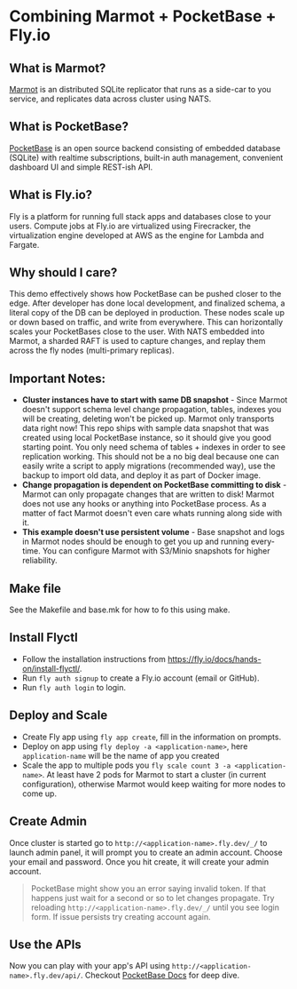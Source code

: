 # Combining Marmot + PocketBase + Fly.io 

## What is Marmot?

[Marmot](https://github.com/maxpert/marmot) is an distributed SQLite replicator that runs as a side-car to you service, and replicates data across cluster using NATS. 

## What is PocketBase?
[PocketBase](https://github.com/pocketbase/pocketbase) is an open source backend consisting of embedded database (SQLite) with realtime subscriptions, built-in auth management, convenient dashboard UI and simple REST-ish API.

## What is Fly.io?
Fly is a platform for running full stack apps and databases close to your users. Compute jobs at Fly.io are virtualized using Firecracker, the virtualization engine developed at AWS as the engine for Lambda and Fargate. 

## Why should I care?
This demo effectively shows how PocketBase can be pushed closer to the edge. After developer has done local development, and finalized schema, a literal copy of the DB can be deployed in production. These nodes scale up or down based on traffic, and write from everywhere. This can horizontally scales your PocketBases close to the user. With NATS embedded into Marmot, a sharded RAFT is used to capture changes, and replay them across the fly nodes (multi-primary replicas). 

## Important Notes:
 - **Cluster instances have to start with same DB snapshot** - Since Marmot doesn't support schema level change propagation, 
    tables, indexes you will be creating, deleting won't be picked up. Marmot only transports data right now! This
    repo ships with sample data snapshot that was created using local PocketBase instance, so it should give you
    good starting point. You only need schema of tables + indexes in order to see replication working. This should 
    not be a no big deal because one can easily write a script to apply migrations (recommended way), use the 
    backup to import old data, and deploy it as part of Docker image. 
 - **Change propagation is dependent on PocketBase committing to disk** - Marmot can only propagate changes that are written
    to disk! Marmot does not use any hooks or anything into PocketBase process. As a matter of fact Marmot doesn't
    even care whats running along side with it.
 - **This example doesn't use persistent volume** - Base snapshot and logs in Marmot nodes should be enough to get you
   up and running every-time. You can configure Marmot with S3/Minio snapshots for higher reliability. 

## Make file

See the Makefile and base.mk for how to fo this using make.

## Install Flyctl

 - Follow the installation instructions from https://fly.io/docs/hands-on/install-flyctl/.
 - Run `fly auth signup` to create a Fly.io account (email or GitHub).
 - Run `fly auth login` to login.

## Deploy and Scale



 - Create Fly app using `fly app create`, fill in the information on prompts.
 - Deploy on app using `fly deploy -a <application-name>`, here `application-name` will be the name of app you created
 - Scale the app to multiple pods you `fly scale count 3 -a <application-name>`. At least have 2 pods for Marmot to 
   start a cluster (in current configuration), otherwise Marmot would keep waiting for more nodes to come up.

## Create Admin

Once cluster is started go to `http://<application-name>.fly.dev/_/` to launch admin panel, it will prompt you to create an
admin account. Choose your email and password. Once you hit create, it will create your admin account. 

  > PocketBase might show you an error saying invalid token. If that happens just wait for a second or so to let 
  > changes propagate. Try reloading `http://<application-name>.fly.dev/_/` until you see login form. If issue 
  > persists try creating account again.

## Use the APIs

Now you can play with your app's API using `http://<application-name>.fly.dev/api/`. Checkout 
[PocketBase Docs](https://pocketbase.io/docs/) for deep dive.